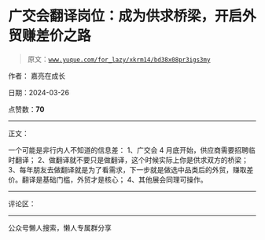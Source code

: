 # 广交会翻译岗位：成为供求桥梁，开启外贸赚差价之路

> 原文：[`www.yuque.com/for_lazy/xkrm14/bd38x08pr3igs3my`](https://www.yuque.com/for_lazy/xkrm14/bd38x08pr3igs3my)

作者： 嘉亮在成长

日期：2024-03-26

点赞数：**70**

* * *

正文：

一个可能是非行内人不知道的信息差： 1、广交会 4 月底开始，供应商需要招聘临时翻译； 2、做翻译就不要只是做翻译，这个时候实际上你是供求双方的桥梁；
3、每年朋友去做翻译就是为了看需求，下一步就是做选中品类后的外贸，赚取差价。翻译是基础门槛，外贸才是核心； 4、其他展会同理可操作。

* * *

评论区：

* * *

公众号懒人搜索，懒人专属群分享